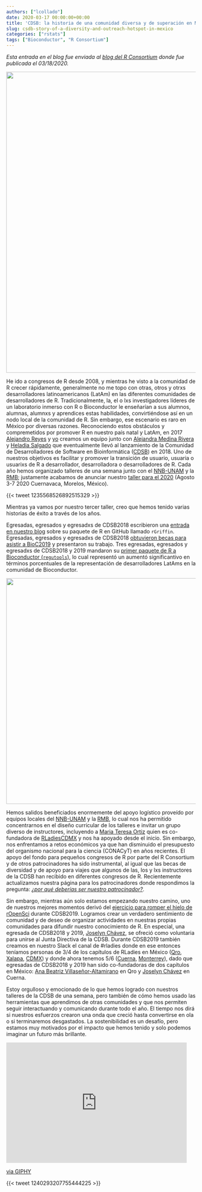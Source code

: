 ```yaml
---
authors: ["lcollado"]
date: 2020-03-17 00:00:00+00:00
title: 'CDSB: la historia de una comunidad diversa y de superación en México que aspira a empoderar a desarrolladores locales de R'
slug: csdb-story-of-a-diversity-and-outreach-hotspot-in-mexico
categories: ["rstats"]
tags: ["Bioconductor", "R Consortium"]
---
```


_Esta entrada en el blog fue enviada al [blog del R Consortium](https://www.r-consortium.org/blog/2020/03/18/cdsb-diversity-and-outreach-hotspot-in-mexico) donde fue publicada el 03/18/2020._

<img src="/img/2019-08-03-11.52.16.jpg" width="800px" />

He ido a congresos de R desde 2008, y mientras he visto a la comunidad de R crecer rápidamente, generalmente no me topo con otras, otros y otrxs desarrolladores latinoamericanos (LatAm) en las diferentes comunidades de desarrolladores de R. Tradicionalmente, la, el o lxs investigadores líderes de un laboratorio inmerso con R o Bioconductor le enseñarían a sus alumnos, alumnas, alumnxs y aprendices estas habilidades, convirtiéndose así en un nodo local de la comunidad de R. Sin embargo, ese escenario es raro en México por diversas razones. Reconociendo estos obstáculos y compremetidos por promover R en nuestro país natal y LatAm, en 2017 [Alejandro Reyes](https://comunidadbioinfo.github.io/es/authors/areyes/) y [yo](https://comunidadbioinfo.github.io/es/authors/lcollado/) creamos un equipo junto con [Alejandra Medina Rivera](https://comunidadbioinfo.github.io/es/authors/amedina/) y [Heladia Salgado](https://comunidadbioinfo.github.io/es/authors/hsalgado/) que eventualmente llevó al lanzamiento de la Comunidad de Desarrolladores de Software en Bioinformática ([CDSB](https://comunidadbioinfo.github.io/es/)) en 2018. Uno de nuestros objetivos es facilitar y promover la transición de usuario, usuaria o usuarixs de R a desarrollador, desarrolladora o desarrolladores de R. Cada año hemos organizado talleres de una semana junto con el [NNB-UNAM](http://www.nnb.unam.mx/) y la [RMB](https://www.redmexicanadebioinformatica.org/); justamente acabamos de anunciar nuestro [taller para el 2020](https://comunidadbioinfo.github.io/es/post/cdsb2020-building-workflows-with-rstudio-and-scrnaseq-with-bioconductor/) (Agosto 3-7 2020 Cuernavaca, Morelos, México). 

{{< tweet 1235568526892515329 >}}

Mientras ya vamos por nuestro tercer taller, creo que hemos tenido varias historias de éxito a través de los años.

Egresadas, egresados y egresadxs de CDSB2018 escribieron una [entrada en nuestro blog](https://comunidadbioinfo.github.io/es/post/r-gene-regulatory-interaction-formulator-for-inquiring-networks/) sobre su paquete de R en GitHub llamado `rGriffin`.
Egresadas, egresados y egresadxs de CDSB2018 [obtuvieron becas para asistir a BioC2019](https://comunidadbioinfo.github.io/es/post/path-from-cdsbmexico-2018-to-bioc2019/) y presentaron su trabajo.
Tres egresadas, egresados y egresadxs de CDSB2018 y 2019 mandaron su [primer paquete de R a Bioconductor (`regutools`)](https://comunidadbioinfo.github.io/es/post/from-bioconductor-users-to-developers-our-first-community-submission/), lo cual representó un aumentó significantivo en términos porcentuales de la representación de desarrolladores LatAms en la comunidad de Bioconductor.

<img src="/img/regutools/alumni_es.png" width="600px" />

Hemos salidos beneficiados enormemente del apoyo logístico proveído por equipos locales del [NNB-UNAM](http://www.nnb.unam.mx/) y la [RMB](https://www.redmexicanadebioinformatica.org/), lo cual nos ha permitido concentrarnos en el diseño curricular de los talleres e invitar un grupo diverso de instructores, incluyendo a [Maria Teresa Ortiz](https://comunidadbioinfo.github.io/authors/mteresa/) quien es co-fundadora de [RLadiesCDMX](https://twitter.com/RLadiesCDMX) y nos ha apoyado desde el inicio. Sin embargo, nos enfrentamos a retos económicos ya que han disminuido el presupuesto del organismo nacional para la ciencia (CONACyT) en años recientes. El apoyo del fondo para pequeños congresos de R por parte del R Consortium y de otros patrocinadores ha sido instrumental, al igual que las becas de diversidad y de apoyo para viajes que algunos de las, los y lxs instructores de la CDSB han recibido en diferentes congresos de R. Recientemente actualizamos nuestra página para los patrocinadores donde respondimos la pregunta: [_¿por qué deberías ser nuestro patrocinador?_](https://comunidadbioinfo.github.io/es/niveles-de-patrocinio/).

Sin embargo, mientras aún solo estamos empezando nuestro camino, uno de nuestros mejores momentos derivó del [ejercicio para romper el hielo de rOpenSci](https://ropensci.org/blog/2018/11/01/icebreaker/) durante CDSB2019. Logramos crear un verdadero sentimiento de comunidad y de deseo de organizar actividades en nuestras propias comunidades para difundir nuestro conocimiento de R. En especial, una egresada de CDSB2018 y 2019, [Joselyn Chávez](https://comunidadbioinfo.github.io/es/authors/josschavezf/), se ofreció como voluntaria para unirse al Junta Directiva de la CDSB. Durante CDSB2019 también creamos en nuestro Slack el canal de #rladies donde en ese entonces teníamos personas de 3/4 de los capítulos de RLadies en México ([Qro](https://twitter.com/RLadies_Qro), [Xalapa](https://twitter.com/RLadiesXalapa), [CDMX](https://twitter.com/RLadiesCDMX))  y donde ahora tenemos 5/6  ([Cuerna](https://twitter.com/RLadiesCuerna), [Monterrey](https://www.meetup.com/rladies-monterrey/)), dado que egresadas de CDSB2018 y 2019 han sido co-fundadoras de dos capítulos en México: [Ana Beatriz Villaseñor-Altamirano](https://anabva.github.io/) en Qro y [Joselyn Chávez](https://comunidadbioinfo.github.io/es/authors/josschavezf/) en Cuerna.

Estoy orgulloso y emocionado de lo que hemos logrado con nuestros talleres de la CDSB de una semana, pero también de cómo hemos usado las herramientas que aprendimos de otras comunidades y que nos permiten seguir interactuando y comunicando durante todo el año. El tiempo nos dirá si nuestros esfuerzos crearon una onda que creció hasta convertirse en ola o si terminaremos desgastados. La sostenibilidad es un desafío, pero estamos muy motivados por el impacto que hemos tenido y solo podemos imaginar un futuro más brillante.

<iframe src="https://giphy.com/embed/26hitlrnI4k5dKPPq" width="480" height="320" frameBorder="0" class="giphy-embed" allowFullScreen></iframe><p><a href="https://giphy.com/gifs/studiosoriginals-stay-strong-comfort-26hitlrnI4k5dKPPq">via GIPHY</a></p>

{{< tweet 1240293207755444225 >}}
